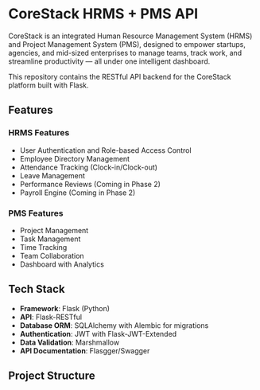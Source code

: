# CoreStack HRMS + PMS API

CoreStack is an integrated Human Resource Management System (HRMS) and Project Management System (PMS), designed to empower startups, agencies, and mid-sized enterprises to manage teams, track work, and streamline productivity — all under one intelligent dashboard.

This repository contains the RESTful API backend for the CoreStack platform built with Flask.

## Features

### HRMS Features
- User Authentication and Role-based Access Control
- Employee Directory Management
- Attendance Tracking (Clock-in/Clock-out)
- Leave Management
- Performance Reviews (Coming in Phase 2)
- Payroll Engine (Coming in Phase 2)

### PMS Features
- Project Management
- Task Management
- Time Tracking
- Team Collaboration
- Dashboard with Analytics

## Tech Stack

- **Framework**: Flask (Python)
- **API**: Flask-RESTful
- **Database ORM**: SQLAlchemy with Alembic for migrations
- **Authentication**: JWT with Flask-JWT-Extended
- **Data Validation**: Marshmallow
- **API Documentation**: Flasgger/Swagger

## Project Structure

